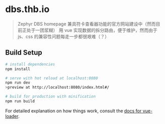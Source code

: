 # dbs.thb.io

> Zephyr DBS homepage
> 兼具符卡查看器功能的官方网站建设中（然而目前正处于一团浆糊）
> 用 vue 实现数据的拆分路由，便于维护，然而由于js、css 的兼容性问题每走一步都很艰难（？）

## Build Setup

``` bash
# install dependencies
npm install

# serve with hot reload at localhost:8080
npm run dev
>preview at http://localhost:8080/index.html#/

# build for production with minification
npm run build
```

For detailed explanation on how things work, consult the [docs for vue-loader](http://vuejs.github.io/vue-loader).
